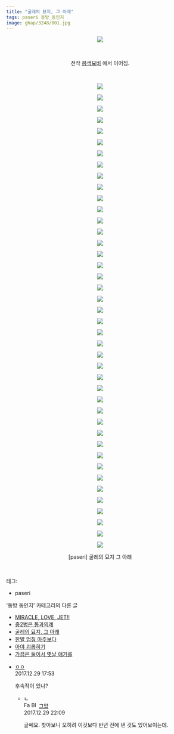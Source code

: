 ```yaml
---
title: "굴레의 묘지, 그 아래"
tags: paseri 동방_동인지
image: ghap/3248/001.jpg
---
```

<div class="article">
<p style="text-align: center; clear: none; float: none;"><img src="{{ site.nasurl }}/ghap/3248/001.jpg"/></p>
<p style="text-align: center; clear: none; float: none;"><br/></p>
<p style="clear: none; float: none; text-align: center;">전작 <a href="http://ghaptouhou.tistory.com/2181" target="_blank">봄색묘비</a> 에서 이어짐.</p>
<p style="text-align: center; clear: none; float: none;"><br/></p>
<p style="text-align: center; clear: none; float: none;"><img src="{{ site.nasurl }}/ghap/3248/002.jpg"/></p>
<p style="text-align: center; clear: none; float: none;"><img src="{{ site.nasurl }}/ghap/3248/003.jpg"/></p>
<p style="text-align: center; clear: none; float: none;"><img src="{{ site.nasurl }}/ghap/3248/004.jpg"/></p>
<p style="text-align: center; clear: none; float: none;"><img src="{{ site.nasurl }}/ghap/3248/005.jpg"/></p>
<p style="text-align: center; clear: none; float: none;"><img src="{{ site.nasurl }}/ghap/3248/006.jpg"/></p>
<p style="text-align: center; clear: none; float: none;"><img src="{{ site.nasurl }}/ghap/3248/007.jpg"/></p>
<p style="text-align: center; clear: none; float: none;"><img src="{{ site.nasurl }}/ghap/3248/008.jpg"/></p>
<p style="text-align: center; clear: none; float: none;"><img src="{{ site.nasurl }}/ghap/3248/009.jpg"/></p>
<p style="text-align: center; clear: none; float: none;"><img src="{{ site.nasurl }}/ghap/3248/010.jpg"/></p>
<p style="text-align: center; clear: none; float: none;"><img src="{{ site.nasurl }}/ghap/3248/011.jpg"/></p>
<p style="text-align: center; clear: none; float: none;"><img src="{{ site.nasurl }}/ghap/3248/012.jpg"/></p>
<p style="text-align: center; clear: none; float: none;"><img src="{{ site.nasurl }}/ghap/3248/013.jpg"/></p>
<p style="text-align: center; clear: none; float: none;"><img src="{{ site.nasurl }}/ghap/3248/014.jpg"/></p>
<p style="text-align: center; clear: none; float: none;"><img src="{{ site.nasurl }}/ghap/3248/015.jpg"/></p>
<p style="text-align: center; clear: none; float: none;"><img src="{{ site.nasurl }}/ghap/3248/016.jpg"/></p>
<p style="text-align: center; clear: none; float: none;"><img src="{{ site.nasurl }}/ghap/3248/017.jpg"/></p>
<p style="text-align: center; clear: none; float: none;"><img src="{{ site.nasurl }}/ghap/3248/018.jpg"/></p>
<p style="text-align: center; clear: none; float: none;"><img src="{{ site.nasurl }}/ghap/3248/019.jpg"/></p>
<p style="text-align: center; clear: none; float: none;"><img src="{{ site.nasurl }}/ghap/3248/020.jpg"/></p>
<p style="text-align: center; clear: none; float: none;"><img src="{{ site.nasurl }}/ghap/3248/021.jpg"/></p>
<p style="text-align: center; clear: none; float: none;"><img src="{{ site.nasurl }}/ghap/3248/022.jpg"/></p>
<p style="text-align: center; clear: none; float: none;"><img src="{{ site.nasurl }}/ghap/3248/023.jpg"/></p>
<p style="text-align: center; clear: none; float: none;"><img src="{{ site.nasurl }}/ghap/3248/024.jpg"/></p>
<p style="text-align: center; clear: none; float: none;"><img src="{{ site.nasurl }}/ghap/3248/025.jpg"/></p>
<p style="text-align: center; clear: none; float: none;"><img src="{{ site.nasurl }}/ghap/3248/026.jpg"/></p>
<p style="text-align: center; clear: none; float: none;"><img src="{{ site.nasurl }}/ghap/3248/027.jpg"/></p>
<p style="text-align: center; clear: none; float: none;"><img src="{{ site.nasurl }}/ghap/3248/028.jpg"/></p>
<p style="text-align: center; clear: none; float: none;"><img src="{{ site.nasurl }}/ghap/3248/029.jpg"/></p>
<p style="text-align: center; clear: none; float: none;"><img src="{{ site.nasurl }}/ghap/3248/030.jpg"/></p>
<p style="text-align: center; clear: none; float: none;"><img src="{{ site.nasurl }}/ghap/3248/031.jpg"/></p>
<p style="text-align: center; clear: none; float: none;"><img src="{{ site.nasurl }}/ghap/3248/032.jpg"/></p>
<p style="text-align: center; clear: none; float: none;"><img src="{{ site.nasurl }}/ghap/3248/033.jpg"/></p>
<p style="text-align: center; clear: none; float: none;"><img src="{{ site.nasurl }}/ghap/3248/034.jpg"/></p>
<p style="text-align: center; clear: none; float: none;"><img src="{{ site.nasurl }}/ghap/3248/035.jpg"/></p>
<p style="text-align: center; clear: none; float: none;"><img src="{{ site.nasurl }}/ghap/3248/036.jpg"/></p>
<p style="text-align: center; clear: none; float: none;"><img src="{{ site.nasurl }}/ghap/3248/037.jpg"/></p>
<p style="text-align: center; clear: none; float: none;"><img src="{{ site.nasurl }}/ghap/3248/038.jpg"/></p>
<p style="text-align: center; clear: none; float: none;"><img src="{{ site.nasurl }}/ghap/3248/039.jpg"/></p>
<p style="text-align: center; clear: none; float: none;"><img src="{{ site.nasurl }}/ghap/3248/040.jpg"/></p>
<p style="text-align: center; clear: none; float: none;"><img src="{{ site.nasurl }}/ghap/3248/041.jpg"/></p>
<p style="text-align: center; clear: none; float: none;"><img src="{{ site.nasurl }}/ghap/3248/042.jpg"/></p>
<p style="text-align: center; clear: none; float: none;"><img src="{{ site.nasurl }}/ghap/3248/043.jpg"/></p>
<p style="text-align: center; clear: none; float: none;">[paseri] 굴레의 묘지 그 아래</p>
<p><br/></p>
</div><div class="tagTrail">
<p>태그: </p>
<ul>
<li>paseri</li>
</ul>
</div><div class="another">
<p>'동방 동인지' 카테고리의 다른 글</p>
<ul>
<li><a href="/2017-05-15-ghap_3250">MIRACLE, LOVE, JET!!</a></li>
<li><a href="/2017-05-15-ghap_3249">중2병은 통과의례</a></li>
<li><a href="/2017-05-15-ghap_3248">굴레의 묘지, 그 아래</a></li>
<li><a href="/2017-05-15-ghap_3245">한발 멈춰 마주보다</a></li>
<li><a href="/2017-05-15-ghap_3244">아야 괴롭히기</a></li>
<li><a href="/2017-05-15-ghap_3242">가끔은 둘이서 옛날 얘기를</a></li>
</ul>
</div><div class="cb_module cb_fluid">
<div class="cb_wrt cb_profile">
<div class="comment">
<ul>
<li class="cb_thumb_off" id="comment15162499">
<div class="cb_comment_area">
<div class="cb_info_area">
<div class="cb_section">
<span class="cb_nick_name"> <a href="http://http:/ㄱㄷ" onclick="return openLinkInNewWindow(this)">ㅇㅇ</a></span>
</div>
<div class="cb_section">
<span class="cb_date">2017.12.29 17:53 </span>
</div>
</div>
<div class="cb_dsc_comment">
<p class="cb_dsc">
											후속작이 있나?
										</p>
</div>
<ul>
<li class="cb_thumb_off" id="comment15162637">
<span class="cb_bu_subnode">ㄴ</span>
<div class="cb_comment_area">
<div class="cb_info_area">
<div class="cb_section">
<span class="cb_nick_name"><img alt="Favicon of https://ghaptouhou.tistory.com" height="16" onerror="this.onerror=null;this.parentNode.removeChild(this)" src="https://ghaptouhou.tistory.com/favicon.ico" width="16"/> <img alt="BlogIcon" height="16" onerror="this.parentNode.removeChild(this)" src="https://ghaptouhou.tistory.com/index.gif" width="16"/> <a href="https://ghaptouhou.tistory.com" onclick="return openLinkInNewWindow(this)"> 그압</a><span class="tistoryProfileLayerTrigger" onclick='TistoryProfile.show(event, this, {"title":"\uc800\uae30 \uc774\uac70 \ub098\uc911\uc5d0 \uc218\uc815 \uac00\ub2a5\ud558\ub098\uc694","url":"https:\/\/ghap.tistory.com","nickname":"\uadf8\uc555","items":[]}); return false;'></span></span>
</div>
<div class="cb_section">
<span class="cb_date">2017.12.29 22:09 </span>
</div>
</div>
<div class="cb_dsc_comment">
<p class="cb_dsc">
																글쎄요. 찾아보니 오히려 이것보다 반년 전에 낸 것도 있어보이는데.
															</p>
</div>
</div>
</li>
</ul>
</div></li>
</ul>
</div>
</div><!-- commentList close -->
</div>